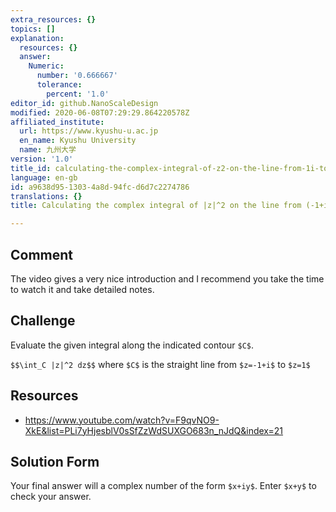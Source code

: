 ```yaml
---
extra_resources: {}
topics: []
explanation:
  resources: {}
  answer:
    Numeric:
      number: '0.666667'
      tolerance:
        percent: '1.0'
editor_id: github.NanoScaleDesign
modified: 2020-06-08T07:29:29.864220578Z
affiliated_institute:
  url: https://www.kyushu-u.ac.jp
  en_name: Kyushu University
  name: 九州大学
version: '1.0'
title_id: calculating-the-complex-integral-of-z2-on-the-line-from-1i-to-1
language: en-gb
id: a9638d95-1303-4a8d-94fc-d6d7c2274786
translations: {}
title: Calculating the complex integral of |z|^2 on the line from (-1+i) to (1)

---
```


## Comment
The video gives a very nice introduction and I recommend you take the time to watch it and take detailed notes.

## Challenge
Evaluate the given integral along the indicated contour `$C$`.

`$$\int_C |z|^2 dz$$` where `$C$` is the straight line from `$z=-1+i$` to `$z=1$`

## Resources
- https://www.youtube.com/watch?v=F9qvNO9-XkE&list=PLi7yHjesblV0sSfZzWdSUXGO683n_nJdQ&index=21

## Solution Form
Your final answer will a complex number of the form `$x+iy$`. Enter `$x+y$` to check your answer.